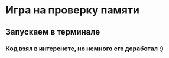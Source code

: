 # Игра на проверку памяти

## Запускаем в терминале

### Код взял в интеренете, но немного его доработал :)